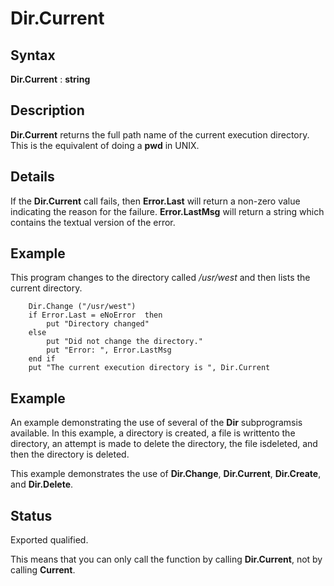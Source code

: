 
# Dir.Current

## Syntax
**Dir.Current** : **string**

## Description
**Dir.Current** returns the full path name of the current execution directory. This is the equivalent of doing a **pwd** in UNIX.


## Details
If the **Dir.Current** call fails, then **Error.Last** will return a non-zero value indicating the reason for the failure. **Error.LastMsg** will return a string which contains the textual version of the error.


## Example
This program changes to the directory called _/usr/west_ and then lists the current directory.

        Dir.Change ("/usr/west")
        if Error.Last = eNoError  then
            put "Directory changed"
        else
            put "Did not change the directory."
            put "Error: ", Error.LastMsg
        end if
        put "The current execution directory is ", Dir.Current
## Example
An example demonstrating the use of several of the **Dir** subprogramsis available. In this example, a directory is created, a file is writtento the directory, an attempt is made to delete the directory, the file isdeleted, and then the directory is deleted.

This example demonstrates the use of **Dir.Change**, **Dir.Current**, **Dir.Create**, and **Dir.Delete**.




## Status
Exported qualified.

This means that you can only call the function by calling **Dir.Current**, not by calling **Current**.

